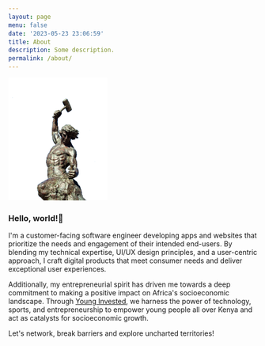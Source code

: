 ```yaml
---
layout: page
menu: false
date: '2023-05-23 23:06:59'
title: About
description: Some description.
permalink: /about/
---
```

<img class="img-rounded" src="/assets/img/uploads/profile.jpg" alt="Marvin Ogot" width="200">

### Hello, world!👋

I'm a customer-facing software engineer developing apps and websites that prioritize the needs and engagement of their intended end-users. By blending my technical expertise, UI/UX design principles, and a user-centric approach, I craft digital products that meet consumer needs and deliver exceptional user experiences. 

Additionally, my entrepreneurial spirit has driven me towards a deep commitment to making a positive impact on Africa's socioeconomic landscape. Through [Young Invested](https://www.younginvested.org), we harness the power of technology, sports, and entrepreneurship to empower young people all over Kenya and act as catalysts for socioeconomic growth.

Let's network, break barriers and explore uncharted territories!
